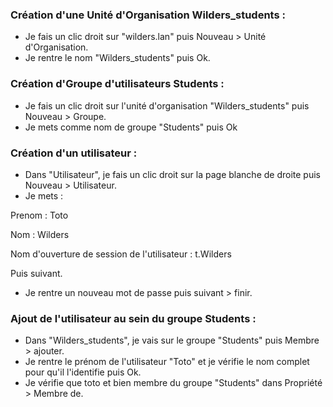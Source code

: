 ### Création d'une Unité d'Organisation Wilders_students :

- Je fais un clic droit sur "wilders.lan" puis Nouveau > Unité d'Organisation.
- Je rentre le nom "Wilders_students" puis Ok.

### Création d'Groupe d'utilisateurs Students :

- Je fais un clic droit sur l'unité d'organisation "Wilders_students" puis Nouveau > Groupe.
- Je mets comme nom de groupe "Students" puis Ok

### Création d'un utilisateur :

- Dans "Utilisateur", je fais un clic droit sur la page blanche de droite puis Nouveau > Utilisateur.
- Je mets :

Prenom : Toto

Nom : Wilders

Nom d'ouverture de session de l'utilisateur : t.Wilders

Puis suivant.

- Je rentre un nouveau mot de passe puis suivant > finir.

### Ajout de l'utilisateur au sein du groupe Students :

- Dans "Wilders_students", je vais sur le groupe "Students" puis Membre > ajouter.
- Je rentre le prénom de l'utilisateur "Toto" et je vérifie le nom complet pour qu'il l'identifie puis Ok.
- Je vérifie que toto et bien membre du groupe "Students" dans Propriété > Membre de.
